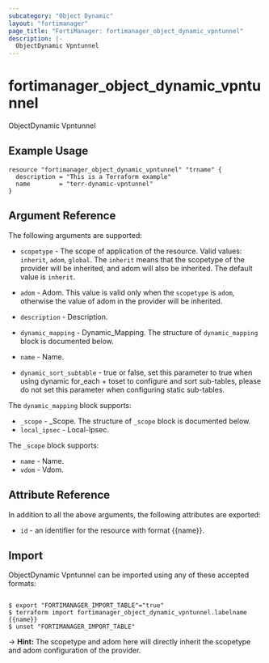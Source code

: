 ```yaml
---
subcategory: "Object Dynamic"
layout: "fortimanager"
page_title: "FortiManager: fortimanager_object_dynamic_vpntunnel"
description: |-
  ObjectDynamic Vpntunnel
---
```


# fortimanager_object_dynamic_vpntunnel
ObjectDynamic Vpntunnel

## Example Usage

```hcl
resource "fortimanager_object_dynamic_vpntunnel" "trname" {
  description = "This is a Terraform example"
  name        = "terr-dynamic-vpntunnel"
}
```

## Argument Reference


The following arguments are supported:

* `scopetype` - The scope of application of the resource. Valid values: `inherit`, `adom`, `global`. The `inherit` means that the scopetype of the provider will be inherited, and adom will also be inherited. The default value is `inherit`.
* `adom` - Adom. This value is valid only when the `scopetype` is `adom`, otherwise the value of adom in the provider will be inherited.

* `description` - Description.
* `dynamic_mapping` - Dynamic_Mapping. The structure of `dynamic_mapping` block is documented below.
* `name` - Name.
* `dynamic_sort_subtable` - true or false, set this parameter to true when using dynamic for_each + toset to configure and sort sub-tables, please do not set this parameter when configuring static sub-tables.

The `dynamic_mapping` block supports:

* `_scope` - _Scope. The structure of `_scope` block is documented below.
* `local_ipsec` - Local-Ipsec.

The `_scope` block supports:

* `name` - Name.
* `vdom` - Vdom.


## Attribute Reference

In addition to all the above arguments, the following attributes are exported:
* `id` - an identifier for the resource with format {{name}}.

## Import

ObjectDynamic Vpntunnel can be imported using any of these accepted formats:
```

$ export "FORTIMANAGER_IMPORT_TABLE"="true"
$ terraform import fortimanager_object_dynamic_vpntunnel.labelname {{name}}
$ unset "FORTIMANAGER_IMPORT_TABLE"
```
-> **Hint:** The scopetype and adom here will directly inherit the scopetype and adom configuration of the provider.

